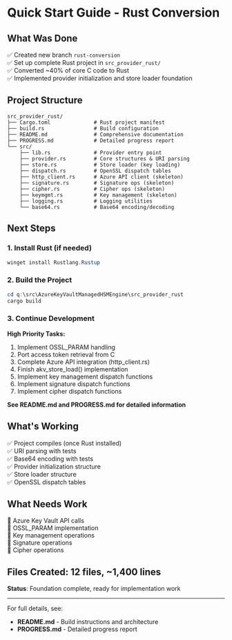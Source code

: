 # Quick Start Guide - Rust Conversion

## What Was Done

✅ Created new branch `rust-conversion`  
✅ Set up complete Rust project in `src_provider_rust/`  
✅ Converted ~40% of core C code to Rust  
✅ Implemented provider initialization and store loader foundation  

## Project Structure

```
src_provider_rust/
├── Cargo.toml              # Rust project manifest
├── build.rs                # Build configuration
├── README.md               # Comprehensive documentation
├── PROGRESS.md             # Detailed progress report
└── src/
    ├── lib.rs              # Provider entry point
    ├── provider.rs         # Core structures & URI parsing
    ├── store.rs            # Store loader (key loading)
    ├── dispatch.rs         # OpenSSL dispatch tables
    ├── http_client.rs      # Azure API client (skeleton)
    ├── signature.rs        # Signature ops (skeleton)
    ├── cipher.rs           # Cipher ops (skeleton)
    ├── keymgmt.rs          # Key management (skeleton)
    ├── logging.rs          # Logging utilities
    └── base64.rs           # Base64 encoding/decoding
```

## Next Steps

### 1. Install Rust (if needed)
```powershell
winget install Rustlang.Rustup
```

### 2. Build the Project
```powershell
cd q:\src\AzureKeyVaultManagedHSMEngine\src_provider_rust
cargo build
```

### 3. Continue Development

**High Priority Tasks:**
1. Implement OSSL_PARAM handling
2. Port access token retrieval from C
3. Complete Azure API integration (http_client.rs)
4. Finish akv_store_load() implementation
5. Implement key management dispatch functions
6. Implement signature dispatch functions
7. Implement cipher dispatch functions

**See README.md and PROGRESS.md for detailed information**

## What's Working

✅ Project compiles (once Rust installed)  
✅ URI parsing with tests  
✅ Base64 encoding with tests  
✅ Provider initialization structure  
✅ Store loader structure  
✅ OpenSSL dispatch tables  

## What Needs Work

🚧 Azure Key Vault API calls  
🚧 OSSL_PARAM implementation  
🚧 Key management operations  
🚧 Signature operations  
🚧 Cipher operations  

## Files Created: 12 files, ~1,400 lines

**Status**: Foundation complete, ready for implementation work

---

For full details, see:
- **README.md** - Build instructions and architecture
- **PROGRESS.md** - Detailed progress report
